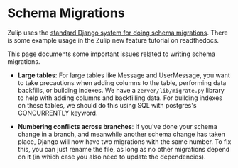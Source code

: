 # Schema Migrations

Zulip uses the [standard Django system for doing schema
migrations](https://docs.djangoproject.com/en/1.8/topics/migrations/).
There is some example usage in the Zulip new feature tutorial on
readthedocs.

This page documents some important issues related to writing schema
migrations.

* **Large tables**: For large tables like Message and UserMessage, you
  want to take precautions when adding columns to the table,
  performing data backfills, or building indexes. We have a
  `zerver/lib/migrate.py` library to help with adding columns and
  backfilling data. For building indexes on these tables, we should do
  this using SQL with postgres's CONCURRENTLY keyword.

* **Numbering conflicts across branches**: If you've done your schema
  change in a branch, and meanwhile another schema change has taken
  place, Django will now have two migrations with the same number. To
  fix this, you can just rename the file, as long as no other
  migrations depend on it (in which case you also need to update the
  dependencies).

